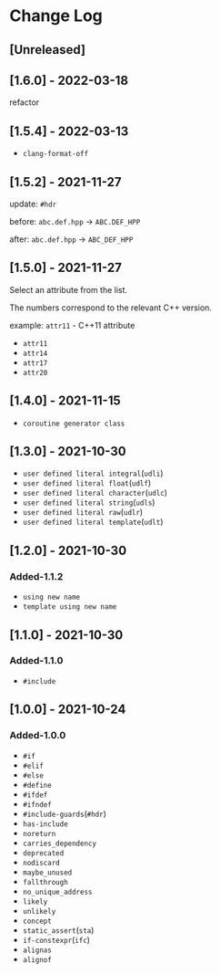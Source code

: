 # Change Log

## [Unreleased]

## [1.6.0] - 2022-03-18

refactor

## [1.5.4] - 2022-03-13

+ `clang-format-off`

## [1.5.2] - 2021-11-27

update: `#hdr`

before: `abc.def.hpp` -> `ABC.DEF_HPP`

after: `abc.def.hpp` -> `ABC_DEF_HPP`

## [1.5.0] - 2021-11-27

Select an attribute from the list.

The numbers correspond to the relevant C++ version.

example: `attr11` - C++11 attribute

+ `attr11`
+ `attr14`
+ `attr17`
+ `attr20`

## [1.4.0] - 2021-11-15

+ `coroutine generator class`

## [1.3.0] - 2021-10-30

+ `user defined literal integral`(`udli`)
+ `user defined literal float`(`udlf`)
+ `user defined literal character`(`udlc`)
+ `user defined literal string`(`udls`)
+ `user defined literal raw`(`udlr`)
+ `user defined literal template`(`udlt`)

## [1.2.0] - 2021-10-30

### Added-1.1.2

+ `using new name`
+ `template using new name`

## [1.1.0] - 2021-10-30

### Added-1.1.0

+ `#include`

## [1.0.0] - 2021-10-24

### Added-1.0.0

+ `#if`
+ `#elif`
+ `#else`
+ `#define`
+ `#ifdef`
+ `#ifndef`
+ `#include-guards`(`#hdr`)
+ `has-include`
+ `noreturn`
+ `carries_dependency`
+ `deprecated`
+ `nodiscard`
+ `maybe_unused`
+ `fallthrough`
+ `no_unique_address`
+ `likely`
+ `unlikely`
+ `concept`
+ `static_assert`(`sta`)
+ `if-constexpr`(`ifc`)
+ `alignas`
+ `alignof`
